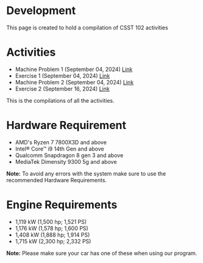 # Development
This page is created to hold a compilation of CSST 102 activities

# Activities
- Machine Problem 1 (September 04, 2024) [Link](https://github.com/lZorol/CSST_102/blob/main/Activities/3B-ARAT-MP1/3B-ARAT-MP1.md)
- Exercise 1 (September 04, 2024) [Link](https://github.com/lZorol/CSST_102/blob/main/Activities/3B-ARAT-EXER1/3B-ARAT-EXER1.ipynb)
- Machine Problem 2 (September 04, 2024) [Link](https://github.com/lZorol/CSST_102/blob/main/Activities/3B-ARAT-MP2/3B-ARAT-MP2.ipynb)
- Exercise 2 (September 16, 2024) [Link](https://github.com/lZorol/CSST_102/blob/main/Activities/3B-ARAT-EXER2/3B-ARAT-EXER2.ipynb)

This is the compilations of all the activities.

# Hardware Requirement
- AMD's Ryzen 7 7800X3D and above
- Intel® Core™ i9 14th Gen and above
- Qualcomm Snapdragon 8 gen 3 and above
- MediaTek Dimensity 9300 5g and above

**Note:** To avoid any errors with the system make sure to use the recommended Hardware Requirements.

# Engine Requirements
- 1,119 kW (1,500 hp; 1,521 PS)
- 1,176 kW (1,578 hp; 1,600 PS)
- 1,408 kW (1,888 hp; 1,914 PS)
- 1,715 kW (2,300 hp; 2,332 PS)

**Note:** Please make sure your car has one of these when using our program.
